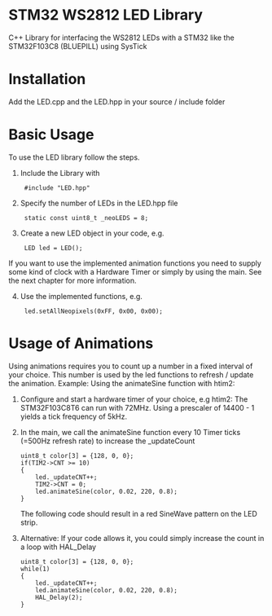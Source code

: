 # STM32 WS2812 LED Library
C++ Library for interfacing the WS2812 LEDs with a STM32 like the STM32F103C8 (BLUEPILL) using SysTick

# Installation
Add the LED.cpp and the LED.hpp in your source / include folder

# Basic Usage
To use the LED library follow the steps.

1. Include the Library with 

        #include "LED.hpp"
2. Specify the number of LEDs in the LED.hpp file
    
        static const uint8_t _neoLEDS = 8;
3. Create a new LED object in your code, e.g.

        LED led = LED();
If you want to use the implemented animation functions you need to supply some kind of clock with a Hardware Timer or simply by using the main. See the next chapter for more information.

4. Use the implemented functions, e.g.
        
        led.setAllNeopixels(0xFF, 0x00, 0x00);
# Usage of Animations
Using animations requires you to count up a number in a fixed interval of your choice. This number is used by the led functions to refresh / update the animation.
Example: Using the animateSine function with htim2:

1.  Configure and start a hardware timer of your choice, e.g htim2:
    The STM32F103C8T6 can run with 72MHz. Using a prescaler of 14400 - 1 yields a tick frequency of 5kHz. 
2.  In the main, we call the animateSine function every 10 Timer ticks (=500Hz refresh rate) to increase the _updateCount
        
		uint8_t color[3] = {128, 0, 0};
		if(TIM2->CNT >= 10)
		{
			led._updateCNT++;
			TIM2->CNT = 0;
			led.animateSine(color, 0.02, 220, 0.8);
		}
    The following code should result in a red SineWave pattern on the LED strip.
2.  Alternative: If your code allows it, you could simply increase the count in a loop with HAL_Delay
	
		uint8_t color[3] = {128, 0, 0};
		while(1) 
		{
			led._updateCNT++;
			led.animateSine(color, 0.02, 220, 0.8);
			HAL_Delay(2);
		}
